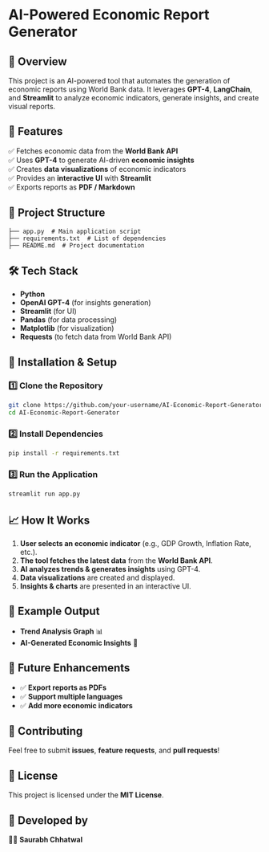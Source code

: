 # AI-Powered Economic Report Generator

## 📌 Overview
This project is an AI-powered tool that automates the generation of economic reports using World Bank data. It leverages **GPT-4**, **LangChain**, and **Streamlit** to analyze economic indicators, generate insights, and create visual reports.

## 🚀 Features
✅ Fetches economic data from the **World Bank API**  
✅ Uses **GPT-4** to generate AI-driven **economic insights**  
✅ Creates **data visualizations** of economic indicators  
✅ Provides an **interactive UI** with **Streamlit**  
✅ Exports reports as **PDF / Markdown**  

## 📂 Project Structure
```
├── app.py  # Main application script
├── requirements.txt  # List of dependencies
├── README.md  # Project documentation
```

## 🛠 Tech Stack
- **Python**
- **OpenAI GPT-4** (for insights generation)
- **Streamlit** (for UI)
- **Pandas** (for data processing)
- **Matplotlib** (for visualization)
- **Requests** (to fetch data from World Bank API)

## 🔧 Installation & Setup
### 1️⃣ Clone the Repository
```bash
git clone https://github.com/your-username/AI-Economic-Report-Generator.git
cd AI-Economic-Report-Generator
```
### 2️⃣ Install Dependencies
```bash
pip install -r requirements.txt
```
### 3️⃣ Run the Application
```bash
streamlit run app.py
```

## 📈 How It Works
1. **User selects an economic indicator** (e.g., GDP Growth, Inflation Rate, etc.).
2. **The tool fetches the latest data** from the **World Bank API**.
3. **AI analyzes trends & generates insights** using GPT-4.
4. **Data visualizations** are created and displayed.
5. **Insights & charts** are presented in an interactive UI.

## 📜 Example Output
- **Trend Analysis Graph** 📊
- **AI-Generated Economic Insights** 📄

## 🔗 Future Enhancements
- ✅ **Export reports as PDFs**
- ✅ **Support multiple languages**
- ✅ **Add more economic indicators**

## 🤝 Contributing
Feel free to submit **issues**, **feature requests**, and **pull requests**!

## 📜 License
This project is licensed under the **MIT License**.

## 🙌 Developed by
👨‍💻 **Saurabh Chhatwal**
